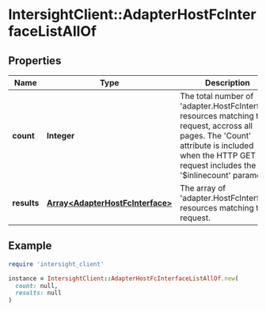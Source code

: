 # IntersightClient::AdapterHostFcInterfaceListAllOf

## Properties

| Name | Type | Description | Notes |
| ---- | ---- | ----------- | ----- |
| **count** | **Integer** | The total number of &#39;adapter.HostFcInterface&#39; resources matching the request, accross all pages. The &#39;Count&#39; attribute is included when the HTTP GET request includes the &#39;$inlinecount&#39; parameter. | [optional] |
| **results** | [**Array&lt;AdapterHostFcInterface&gt;**](AdapterHostFcInterface.md) | The array of &#39;adapter.HostFcInterface&#39; resources matching the request. | [optional] |

## Example

```ruby
require 'intersight_client'

instance = IntersightClient::AdapterHostFcInterfaceListAllOf.new(
  count: null,
  results: null
)
```

